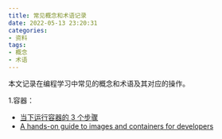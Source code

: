 ```yaml
---
title: 常见概念和术语记录
date: 2022-05-13 23:20:31
categories:
- 资料
tags:
- 概念
- 术语
---
```


本文记录在编程学习中常见的概念和术语及其对应的操作。

<!--more-->

1.容器：

- [当下运行容器的 3 个步骤](https://linux.cn/article-14584-1.html?utm_source=qqmail&utm_medium=qqmail)
- [A hands-on guide to images and containers for developers](https://opensource.com/article/22/5/guide-containers-images)

</br>

